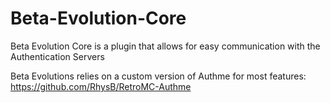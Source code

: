# Beta-Evolution-Core
 Beta Evolution Core is a plugin that allows for easy communication with the Authentication Servers
 
 Beta Evolutions relies on a custom version of Authme for most features: https://github.com/RhysB/RetroMC-Authme
